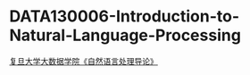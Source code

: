 # DATA130006-Introduction-to-Natural-Language-Processing
[复旦大学大数据学院《自然语言处理导论》](http://www.sdspeople.fudan.edu.cn/zywei/DATA130006/index.html)